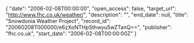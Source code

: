 {
  "date": "2006-02-08T00:00:00", 
  "open_access": false, 
  "target_url": "http://www.fhc.co.uk/weather/", 
  "description": "", 
  "end_date": null, 
  "title": "Snowdonia Weather Project", 
  "record_id": "20060208T000000/e6zXoNTHpSthwyu5wZTanQ==", 
  "publisher": "fhc.co.uk", 
  "start_date": "2006-02-08T00:00:00Z"
}

